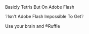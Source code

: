 Basicly Tetris But On Adobe Flash

❔Isn't Adobe Flash Impossible To Get❔

Use your brain and ®Ruffle
